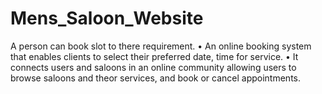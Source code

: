 # Mens_Saloon_Website
A person can book slot to there requirement.
• An online booking system that enables clients to select their preferred date, time for service.
• It connects users and saloons in an online community allowing users to browse saloons and theor services, and book or
cancel appointments.
